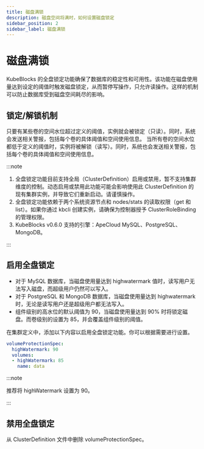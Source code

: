 ```yaml
---
title: 磁盘满锁
description: 磁盘空间将满时，如何设置磁盘锁定
sidebar_position: 2
sidebar_label: 磁盘满锁
---
```


# 磁盘满锁

KubeBlocks 的全盘锁定功能确保了数据库的稳定性和可用性。该功能在磁盘使用量达到设定的阈值时触发磁盘锁定，从而暂停写操作，只允许读操作。这样的机制可以防止数据库受到磁盘空间耗尽的影响。

## 锁定/解锁机制

只要有某些卷的空间水位超过定义的阈值，实例就会被锁定（只读）。同时，系统会发送相关警报，包括每个卷的具体阈值和空间使用信息。
当所有卷的空间水位都低于定义的阈值时，实例将被解锁（读写）。同时，系统也会发送相关警报，包括每个卷的具体阈值和空间使用信息。

:::note

1. 全盘锁定功能目前支持全局（ClusterDefinition）启用或禁用，暂不支持集群维度的控制。动态启用或禁用此功能可能会影响使用此 ClusterDefinition 的现有集群实例，并导致它们重新启动。请谨慎操作。
2. 全盘锁定功能依赖于两个系统资源节点和 nodes/stats 的读取权限（get 和 list）。如果你通过 kbcli 创建实例，请确保为控制器授予 ClusterRoleBinding 的管理权限。
3. KubeBlocks v0.6.0 支持的引擎：ApeCloud MySQL、PostgreSQL、MongoDB。

:::

## 启用全盘锁定

- 对于 MySQL 数据库，当磁盘使用量达到 highwatermark 值时，读写用户无法写入磁盘，而超级用户仍然可以写入。
- 对于 PostgreSQL 和 MongoDB 数据库，当磁盘使用量达到 highwatermark 时，无论是读写用户还是超级用户都无法写入。
- 组件级别的高水位的默认阈值为 90，当磁盘使用量达到 90% 时将锁定磁盘。而卷级别的设置为 85，并会覆盖组件级别的阈值。

在集群定义中，添加以下内容以启用全盘锁定功能。你可以根据需要进行设置。

```yaml
volumeProtectionSpec:
  highWatermark: 90
  volumes:
  - highWatermark: 85
    name: data
```

:::note

推荐将 highWatermark 设置为 90。

:::

## 禁用全盘锁定

从 ClusterDefinition 文件中删除 volumeProtectionSpec。
